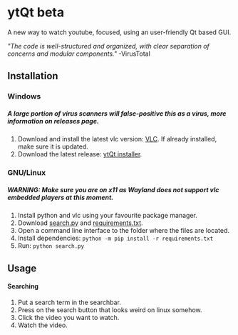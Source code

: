 # ytQt beta

A new way to watch youtube, focused, using an user-friendly Qt based GUI.

_"The code is well-structured and organized, with clear separation of concerns and modular components."_ -VirusTotal

## Installation
### Windows
##### A large portion of virus scanners will false-positive this as a virus, more information on releases page.
1) Download and install the latest vlc version: [VLC](https://www.videolan.org/vlc/). If already installed, make sure it is updated.
2) Download the latest release: [ytQt installer](https://github.com/Delamox/ytQt/releases).
### GNU/Linux
##### WARNING: Make sure you are on x11 as Wayland does not support vlc embedded players at this moment.
1) Install python and vlc using your favourite package manager.
2) Download [search.py](https://github.com/Delamox/ytQt/blob/master/search.py) and [requirements.txt](https://github.com/Delamox/ytQt/blob/master/requirements.txt).
3) Open a command line interface to the folder where the files are located.
4) Install dependencies: `python -m pip install -r requirements.txt`
5) Run: `python search.py`

## Usage
#### Searching
1) Put a search term in the searchbar.
2) Press on the search button that looks weird on linux somehow.
3) Click the video you want to watch.
4) Watch the video.
